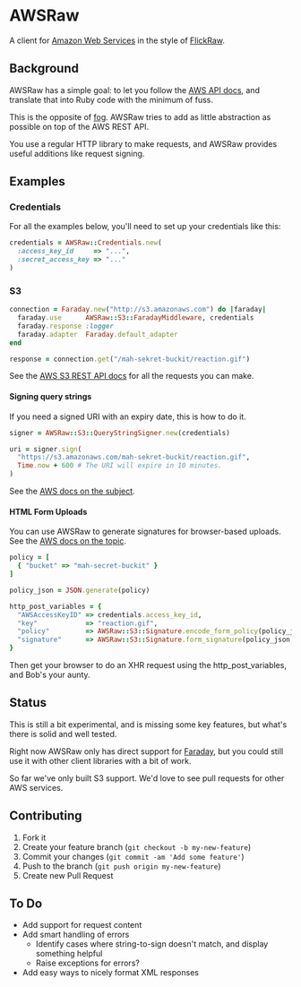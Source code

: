 # AWSRaw

A client for [Amazon Web Services](http://www.amazonaws.com/) in the style of
[FlickRaw](http://hanklords.github.com/flickraw/).

## Background

AWSRaw has a simple goal: to let you follow the [AWS API
docs](http://aws.amazon.com/documentation/), and translate that into Ruby code
with the minimum of fuss.

This is the opposite of [fog](http://fog.io). AWSRaw tries to add as little
abstraction as possible on top of the AWS REST API.

You use a regular HTTP library to make requests, and AWSRaw provides useful
additions like request signing.


## Examples

### Credentials

For all the examples below, you'll need to set up your credentials like this:

```ruby
credentials = AWSRaw::Credentials.new(
  :access_key_id     => "...",
  :secret_access_key => "..."
)
```

### S3

```ruby
connection = Faraday.new("http://s3.amazonaws.com") do |faraday|
  faraday.use      AWSRaw::S3::FaradayMiddleware, credentials
  faraday.response :logger
  faraday.adapter  Faraday.default_adapter
end

response = connection.get("/mah-sekret-buckit/reaction.gif")
```

See the [AWS S3 REST API docs](http://docs.aws.amazon.com/AmazonS3/latest/API/APIRest.html)
for all the requests you can make.


#### Signing query strings

If you need a signed URI with an expiry date, this is how to do it.


```ruby
signer = AWSRaw::S3::QueryStringSigner.new(credentials)

uri = signer.sign(
  "https://s3.amazonaws.com/mah-sekret-buckit/reaction.gif",
  Time.now + 600 # The URI will expire in 10 minutes.
)
```

See the [AWS docs on the subject](http://docs.aws.amazon.com/AmazonS3/latest/dev/RESTAuthentication.html#RESTAuthenticationQueryStringAuth).


#### HTML Form Uploads

You can use AWSRaw to generate signatures for browser-based uploads. See the
[AWS docs on the
topic](http://docs.aws.amazon.com/AmazonS3/latest/dev/UsingHTTPPOST.html).

```ruby
policy = [
  { "bucket" => "mah-secret-buckit" }
]

policy_json = JSON.generate(policy)

http_post_variables = {
  "AWSAccessKeyID" => credentials.access_key_id,
  "key"            => "reaction.gif",
  "policy"         => AWSRaw::S3::Signature.encode_form_policy(policy_json),
  "signature"      => AWSRaw::S3::Signature.form_signature(policy_json, credentials)
}
```

Then get your browser to do an XHR request using the http_post_variables, and
Bob's your aunty.


## Status

This is still a bit experimental, and is missing some key features, but what's
there is solid and well tested.

Right now AWSRaw only has direct support for
[Faraday](https://github.com/lostisland/faraday), but you could still use it
with other client libraries with a bit of work.

So far we've only built S3 support. We'd love to see pull requests for other
AWS services.


## Contributing

1. Fork it
2. Create your feature branch (`git checkout -b my-new-feature`)
3. Commit your changes (`git commit -am 'Add some feature'`)
4. Push to the branch (`git push origin my-new-feature`)
5. Create new Pull Request


## To Do

- Add support for request content
- Add smart handling of errors
    - Identify cases where string-to-sign doesn't match, and display something helpful
    - Raise exceptions for errors?
- Add easy ways to nicely format XML responses

